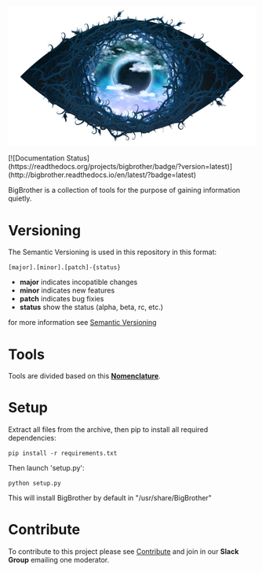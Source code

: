 <p align="center"><img alt="BigBrothe is watching you" src="docs/assets/logo.jpg" /></p>
[![Documentation Status](https://readthedocs.org/projects/bigbrother/badge/?version=latest)](http://bigbrother.readthedocs.io/en/latest/?badge=latest)

BigBrother is a collection of tools for the purpose of gaining information quietly.

# Versioning
The Semantic Versioning is used in this repository in this format:

	[major].[minor].[patch]-{status}

* **major** indicates incopatible changes
* **minor** indicates new features
* **patch** indicates bug fixies
* **status** show the status (alpha, beta, rc, etc.)

for more information see [Semantic Versioning](http://semver.org/)

# Tools
Tools are divided based on this [**Nomenclature**](docs/nomenclature.md).

# Setup
Extract all files from the archive, then pip to install all required dependencies:

	pip install -r requirements.txt

Then launch 'setup.py':

	python setup.py

This will install BigBrother by default in "/usr/share/BigBrother"

# Contribute
To contribute to this project please see [Contribute](CONTRIBUTING.md) and join in our **Slack Group** emailing one moderator.
